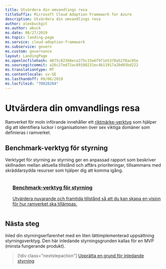 ```yaml
---
title: Utvärdera din omvandlings resa
titleSuffix: Microsoft Cloud Adoption Framework for Azure
description: Utvärdera din omvandlings resa
author: alexbuckgit
ms.author: abuck
ms.date: 08/27/2019
ms.topic: landing-page
ms.service: cloud-adoption-framework
ms.subservice: govern
ms.custom: governance
layout: LandingPage
ms.openlocfilehash: 4875c82368ece275c33e6f971e5370a52f8ac95e
ms.sourcegitcommit: a26c27ed72ac89198231ec4b11917a20d03bd222
ms.translationtype: MT
ms.contentlocale: sv-SE
ms.lasthandoff: 09/06/2019
ms.locfileid: "70828284"
---
```

# <a name="assess-your-transformation-journey"></a>Utvärdera din omvandlings resa

Ramverket för moln införande innehåller ett [riktmärke-verktyg](https://cafbaseline.com) som hjälper dig att identifiera luckor i organisationen över sex viktiga domäner som definieras i ramverket. 

## <a name="governance-benchmark-tool"></a>Benchmark-verktyg för styrning

Verktyget för styrning av styrning ger en anpassad rapport som beskriver skillnaden mellan aktuella tillstånd och affärs prioriteringar, tillsammans med skräddarsydda resurser som hjälper dig att komma igång.

<!-- markdownlint-disable MD033 -->

<ul class="panelContent cardsZ">
    <li style="display: flex; flex-direction: column;">
        <a href="https://cafbaseline.com" style="display: flex; flex-direction: column; flex: 1 0 auto;">
            <div class="cardSize" style="flex: 1 0 auto; display: flex;">
                <div class="cardPadding" style="display: flex;">
                    <div class="card">
                        <div class="cardText">
                            <h3>Benchmark-verktyg för styrning</h3>
                            <p>Utvärdera nuvarande och framtida tillstånd så att du kan skapa en vision för hur ramverket ska tillämpas.</p>
                            <p></p>
                        </div>
                    </div>
                </div>
            </div>
        </a>
    </li>
</ul>

<!-- markdownlint-enable MD033 -->

## <a name="next-steps"></a>Nästa steg

Inled din styrningserfarenhet med en liten lättimplementerad uppsättning styrningsverktyg. Den här inledande styrningsgrunden kallas för en MVP (minsta fungerande produkt).

> [!div class="nextstepaction"]
> [Upprätta en grund för inledande styrning](./getting-started.md)

